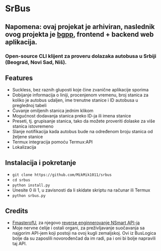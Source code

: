 # SrBus

## Napomena: ovaj projekat je arhiviran, naslednik ovog projekta je [bgpp](https://github.com/MikMik1011/bgpp), frontend + backend web aplikacija.

### Open-source CLI klijent za proveru dolazaka autobusa u Srbiji (Beograd, Novi Sad, Niš).

## Features

- Suckless, bez raznih gluposti koje čine zvanične aplikacije sporima
- Dobijanje informacija o liniji, procenjenom vremenu, broj stanica za koliko je autobus udaljen, ime trenutne stanice i ID autobusa u preglednoj tabeli
- Čuvanje omiljenih stanica jednim klikom
- Mogućnost dodavanja stanica preko ID-ja ili imena stanice
- Preseti, tj. grupisanje stanica, tako da možete proveriti dolaske za više stanica istovremeno
- Slanje notifikacija kada autobus bude na određenom broju stanica od željene stanice
- Termux integracija pomoću Termux:API
- Lokalizacija


## Instalacija i pokretanje

- `git clone https://github.com/MikMik1011/srbus`
- `cd srbus`
- `python install.py`
- Unesite 0 ili 1, u zavisnosti da li skidate skriptu na računar ili Termux
- `python srbus.py`

## Credits
- <a href="https://github.com/FmasterofU">FmasterofU</a>, za njegovo <a href="https://github.com/FmasterofU/NSmart-RE"> reverse enginnerovanje NSmart API-ja </a> 
- Moje nervne ćelije i ostali organi, za preživljavanje suočavanja sa najgorim API-jem koji postoji na ovoj kugli zemaljskoj. Ovi iz BusLogica bolje da su zaposlili novorođenčad da im radi, pa i oni bi bolje napravili taj API.
